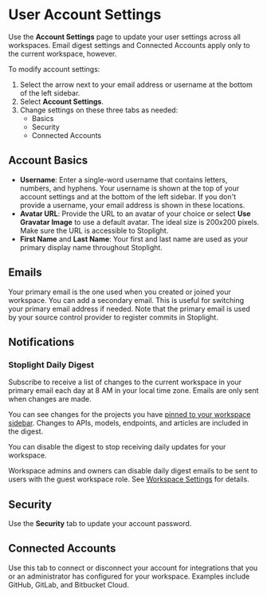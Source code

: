 # User Account Settings

Use the **Account Settings** page to update your user settings across all workspaces. Email digest settings and Connected Accounts apply only to the current workspace, however. 

To modify account settings:

1. Select the arrow next to your email address or username at the bottom of the left sidebar.
2. Select **Account Settings**.
3. Change settings on these three tabs as needed:
   - Basics
   - Security
   - Connected Accounts

## Account Basics

- **Username**: Enter a single-word username that contains letters, numbers, and hyphens. Your username is shown at the top of your account settings and at the bottom of the left sidebar. If you don't provide a username, your email address is shown in these locations.
- **Avatar URL**: Provide the URL to an avatar of your choice or select **Use Gravatar Image** to use a default avatar. The ideal size is 200x200 pixels. Make sure the URL is accessible to Stoplight.
- **First Name** and **Last Name**: Your first and last name are used as your primary display name throughout Stoplight. 

## Emails

Your primary email is the one used when you created or joined your workspace. You can add a secondary email. This is useful for switching your primary email address if needed. Note that the primary email is used by your source control provider to register commits in Stoplight. 

## Notifications

### Stoplight Daily Digest

Subscribe to receive a list of changes to the current workspace in your primary email each day at 8 AM in your local time zone. Emails are only sent when changes are made. 

You can see changes for the projects you have [pinned to your workspace sidebar](../4.-documentation/Sidebar/a.workspace-sidebar.md). Changes to APIs, models, endpoints, and articles are included in the digest.

You can disable the digest to stop receiving daily updates for your workspace.

Workspace admins and owners can disable daily digest emails to be sent to users with the guest workspace role. See [Workspace Settings](./workspace-settings.md#send-daily-digest-to-guests) for details.

## Security

Use the **Security** tab to update your account password.

## Connected Accounts

Use this tab to connect or disconnect your account for integrations that you or an administrator has configured for your workspace. Examples include GitHub, GitLab, and Bitbucket Cloud.
